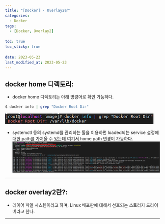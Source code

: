 ```yaml
---
title: "[Docker] - Overlay2란"
categories:
  - Docker
tags:
  - [Docker, Overlay2]

toc: true
toc_sticky: true

date: 2023-05-23
last_modified_at: 2023-05-23
---
```


## docker home 디렉토리:
- docker home 디렉토리는 아래 명령어로 확인 가능하다.
```bash
$ docker info | grep "Docker Root Dir"
```
[![텍스트](/assets/images/docker/docker%20home%20%EC%9C%84%EC%B9%98%20%ED%99%95%EC%9D%B8%20%EB%AA%85%EB%A0%B9%EC%96%B4.PNG)](/assets/images/docker/docker%20home%20%EC%9C%84%EC%B9%98%20%ED%99%95%EC%9D%B8%20%EB%AA%85%EB%A0%B9%EC%96%B4.PNG)

- systemctl 등의 systemd를 관리하는 툴을 이용하면 loaded되는 service 설정에 대한 path를 가져올 수 있는데 여기서 home path 변경이 가능하다.
[![텍스트](/assets/images/docker/docker%20service%20%EB%A1%9C%EB%93%9C%EB%90%98%EB%8A%94%20%EA%B2%BD%EB%A1%9C.PNG)](/assets/images/docker/docker%20service%20%EB%A1%9C%EB%93%9C%EB%90%98%EB%8A%94%20%EA%B2%BD%EB%A1%9C.PNG)

* * *

## docker overlay2란?:
- 레이어 파일 시스템이라고 하며, Linux 배포판에 대해서 선호되는 스토리지 드라이버라고 한다.

* * *